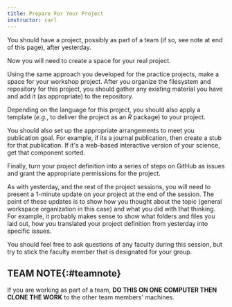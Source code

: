 ```yaml
---
title: Prepare For Your Project
instructor: carl
---
```


You should have a project, possibly as part of a team (if so, see note at end of this page), after yesterday.

Now you will need to create a space for your real project.

Using the same approach you developed for the practice projects, make a space for your workshop project.  After you organize the filesystem and repository for this project, you should gather any existing material you have and add it (as appropriate) to the repository.

Depending on the language for this project, you should also apply a template (*e.g.*, to deliver the project as an *R* package) to your project.

You should also set up the appropriate arrangements to meet you publication goal.  For example, if its a journal publication, then create a stub for that publication.  If it's a web-based interactive version of your science, get that component sorted.

Finally, turn your project definition into a series of steps on GitHub as issues and grant the appropriate permissions for the project.

As with yesterday, and the rest of the project sessions, you will need to present a 1-minute update on your project at the end of the session.  The point of these updates is to show how you thought about the topic (general workspace organization in this case) and what you did with that thinking.  For example, it probably makes sense to show what folders and files you laid out, how you translated your project definition from yesterday into specific issues.

You should feel free to ask questions of any faculty during this session, but try to stick the faculty member that is designated for your group.

## TEAM NOTE{:#teamnote}

If you are working as part of a team, **DO THIS ON ONE COMPUTER THEN CLONE THE WORK** to the other team members' machines.